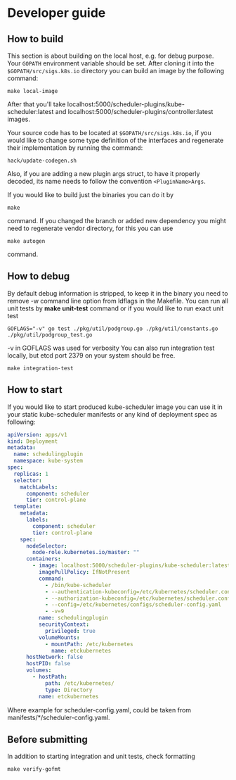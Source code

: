 # Developer guide

## How to build

This section is about building on the local host, e.g. for debug purpose.
Your `GOPATH` environment variable should be set.
After cloning it into the `$GOPATH/src/sigs.k8s.io` directory
you can build an image by the following command:

```shell
make local-image
```

After that you'll take localhost:5000/scheduler-plugins/kube-scheduler:latest and
localhost:5000/scheduler-plugins/controller:latest images.

Your source code has to be located at `$GOPATH/src/sigs.k8s.io`, if you would like to change some type definition of the interfaces
and regenerate their implementation by running the command:

```shell
hack/update-codegen.sh
```

Also, if you are adding a new plugin args struct, to have it properly decoded, its name needs to follow the convention `<PluginName>Args`.

If you would like to build just the binaries you can do it by

```shell
make
```

command.
If you changed the branch or added new dependency you might need to regenerate vendor directory, for this you can use

```shell
make autogen
```

command.

## How to debug

By default debug information is stripped, to keep it in the binary you need to remove -w command line option from
ldflags in the Makefile.
You can run all unit tests by **make unit-test** command or if you would like to run exact unit test

```shell
GOFLAGS="-v" go test ./pkg/util/podgroup.go ./pkg/util/constants.go ./pkg/util/podgroup_test.go
```

-v in GOFLAGS was used for verbosity
You can also run integration test locally, but etcd port 2379 on your system should be free.

```shell
make integration-test
```

## How to start

If you would like to start produced kube-scheduler image you can use it in your static kube-scheduler manifests or any kind of
deployment spec as following:

```yaml
apiVersion: apps/v1
kind: Deployment
metadata:
  name: schedulingplugin
  namespace: kube-system
spec:
  replicas: 1
  selector:
    matchLabels:
      component: scheduler
      tier: control-plane
  template:
    metadata:
      labels:
        component: scheduler
        tier: control-plane
    spec:
      nodeSelector:
        node-role.kubernetes.io/master: ""
      containers:
        - image: localhost:5000/scheduler-plugins/kube-scheduler:latest
          imagePullPolicy: IfNotPresent
          command:
            - /bin/kube-scheduler
            - --authentication-kubeconfig=/etc/kubernetes/scheduler.conf
            - --authorization-kubeconfig=/etc/kubernetes/scheduler.conf
            - --config=/etc/kubernetes/configs/scheduler-config.yaml
            - -v=9
          name: schedulingplugin
          securityContext:
            privileged: true
          volumeMounts:
            - mountPath: /etc/kubernetes
              name: etckubernetes
      hostNetwork: false
      hostPID: false
      volumes:
        - hostPath:
            path: /etc/kubernetes/
            type: Directory
          name: etckubernetes
```

Where example for scheduler-config.yaml, could be taken from manifests/\*/scheduler-config.yaml.

## Before submitting

In addition to starting integration and unit tests, check formatting

```shell
make verify-gofmt
```
